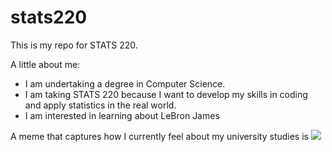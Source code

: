 # stats220

This is my repo for STATS 220. 

A little about me:

- I am undertaking a degree in Computer Science.
- I am taking STATS 220 because I want to develop my skills in coding and apply statistics in the real world.
- I am interested in learning about LeBron James

A meme that captures how I currently feel about my university studies is ![](https://tenor.com/view/lebron-james-lbj-lebron-nba-lakers-gif-17826620950210234090)
